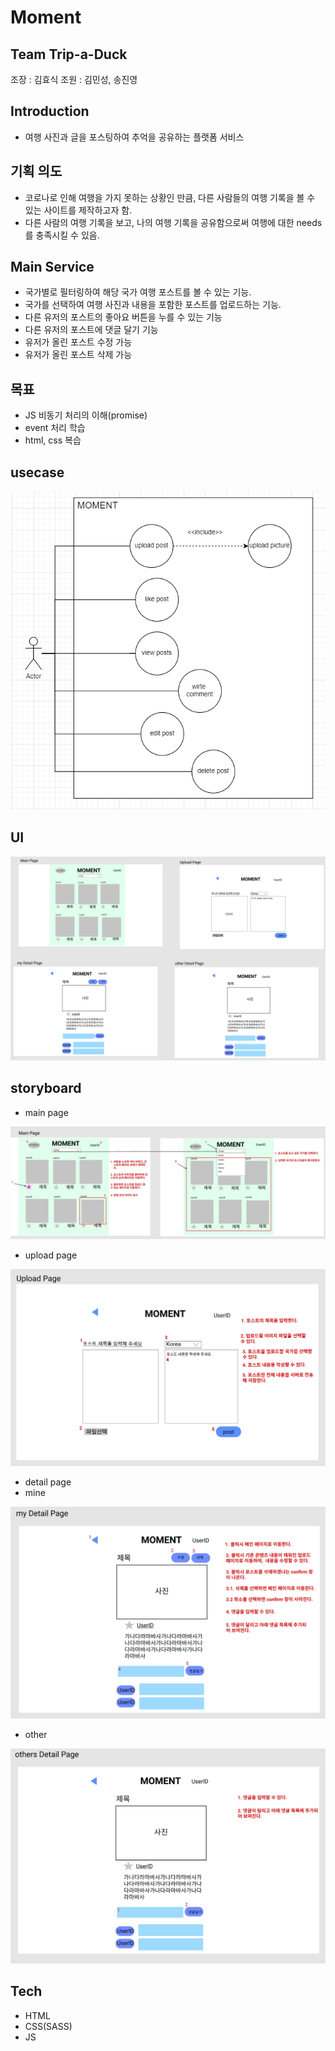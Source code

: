 # Moment

## Team Trip-a-Duck

조장 : 김효식
조원 : 김민성, 송진영

## Introduction

- 여행 사진과 글을 포스팅하여 추억을 공유하는 플랫폼 서비스

## 기획 의도

- 코로나로 인해 여행을 가지 못하는 상황인 만큼, 다른 사람들의 여행 기록을 볼 수 있는 사이트를 제작하고자 함.
- 다른 사람의 여행 기록을 보고, 나의 여행 기록을 공유함으로써 여행에 대한 needs를 충족시킬 수 있음.

## Main Service

- 국가별로 필터링하여 해당 국가 여행 포스트를 볼 수 있는 기능.
- 국가를 선택하여 여행 사진과 내용을 포함한 포스트를 업로드하는 기능.
- 다른 유저의 포스트의 좋아요 버튼을 누를 수 있는 기능
- 다른 유저의 포스트에 댓글 달기 기능
- 유저가 올린 포스트 수정 가능
- 유저가 올린 포스트 삭제 가능

## 목표

- JS 비동기 처리의 이해(promise)
- event 처리 학습
- html, css 복습

## usecase

![](Plan/usecase.jpg)

## UI

![](Plan/ui.jpg)

## storyboard

- main page

![](Plan/story_board/main.jpg)

- upload page

![](Plan/story_board/upload.jpg)

- detail page
- mine

![](Plan/story_board/my_detail.jpg)

- other

![](Plan/story_board/other_detail.jpg)

## Tech

- HTML
- CSS(SASS)
- JS
